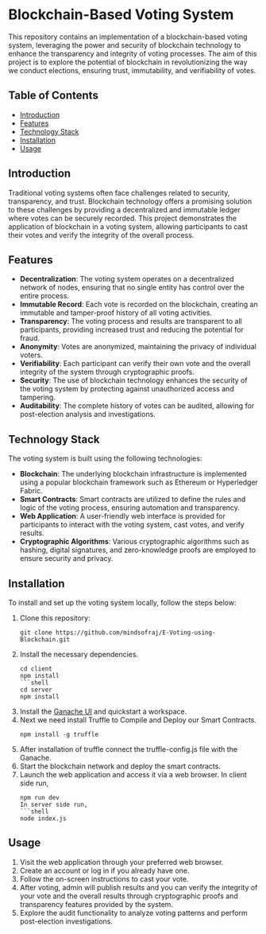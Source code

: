 # Blockchain-Based Voting System

This repository contains an implementation of a blockchain-based voting system, leveraging the power and security of blockchain technology to enhance the transparency and integrity of voting processes. The aim of this project is to explore the potential of blockchain in revolutionizing the way we conduct elections, ensuring trust, immutability, and verifiability of votes.

## Table of Contents
- [Introduction](#introduction)
- [Features](#features)
- [Technology Stack](#technology-stack)
- [Installation](#installation)
- [Usage](#usage)

## Introduction
Traditional voting systems often face challenges related to security, transparency, and trust. Blockchain technology offers a promising solution to these challenges by providing a decentralized and immutable ledger where votes can be securely recorded. This project demonstrates the application of blockchain in a voting system, allowing participants to cast their votes and verify the integrity of the overall process.

## Features
- **Decentralization**: The voting system operates on a decentralized network of nodes, ensuring that no single entity has control over the entire process.
- **Immutable Record**: Each vote is recorded on the blockchain, creating an immutable and tamper-proof history of all voting activities.
- **Transparency**: The voting process and results are transparent to all participants, providing increased trust and reducing the potential for fraud.
- **Anonymity**: Votes are anonymized, maintaining the privacy of individual voters.
- **Verifiability**: Each participant can verify their own vote and the overall integrity of the system through cryptographic proofs.
- **Security**: The use of blockchain technology enhances the security of the voting system by protecting against unauthorized access and tampering.
- **Auditability**: The complete history of votes can be audited, allowing for post-election analysis and investigations.

## Technology Stack
The voting system is built using the following technologies:
- **Blockchain**: The underlying blockchain infrastructure is implemented using a popular blockchain framework such as Ethereum or Hyperledger Fabric.
- **Smart Contracts**: Smart contracts are utilized to define the rules and logic of the voting process, ensuring automation and transparency.
- **Web Application**: A user-friendly web interface is provided for participants to interact with the voting system, cast votes, and verify results.
- **Cryptographic Algorithms**: Various cryptographic algorithms such as hashing, digital signatures, and zero-knowledge proofs are employed to ensure security and privacy.

## Installation
To install and set up the voting system locally, follow the steps below:

1. Clone this repository:
   ```shell
   git clone https://github.com/mindsofraj/E-Voting-using-Blockchain.git
2. Install the necessary dependencies.
   ```shell
   cd client
   npm install
   ```shell
   cd server
   npm install
4. Install the [Ganache UI](https://trufflesuite.com/ganache/) and quickstart a workspace.
5. Next we need install Truffle to Compile and Deploy our Smart Contracts.
   ```shell
   npm install -g truffle
6. After installation of truffle connect the truffle-config.js file with the Ganache.
8. Start the blockchain network and deploy the smart contracts.
9. Launch the web application and access it via a web browser.
   In client side run,
   ```shell
   npm run dev
   In server side run,
   ```shell
   node index.js 
   
## Usage
1. Visit the web application through your preferred web browser.
2. Create an account or log in if you already have one.
3. Follow the on-screen instructions to cast your vote.
4. After voting, admin will publish results and  you can verify the integrity of your vote and the overall results through cryptographic proofs and transparency features provided by the system.
5. Explore the audit functionality to analyze voting patterns and perform post-election investigations.
